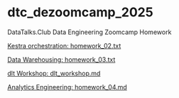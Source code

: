 # dtc_dezoomcamp_2025
DataTalks.Club Data Engineering Zoomcamp Homework

[Kestra orchestration: homework_02.txt](homework_02.txt)

[Data Warehousing: homework_03.txt](homework_03.txt)

[dlt Workshop: dlt_workshop.md](dlt_workshop.md)

[Analytics Engineering: homework_04.md](homework_04.md)
